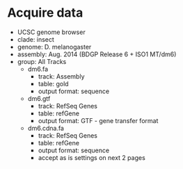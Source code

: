 # Acquire data
- UCSC genome browser
- clade: insect
- genome: D. melanogaster
- assembly: Aug. 2014 (BDGP Release 6 + ISO1 MT/dm6)
- group: All Tracks
    - dm6.fa
        - track: Assembly
        - table: gold
        - output format: sequence
    - dm6.gtf
        - track: RefSeq Genes
        - table: refGene
        - output format: GTF - gene transfer format
    - dm6.cdna.fa
        - track: RefSeq Genes
        - table: refGene
        - output format: sequence
        - accept as is settings on next 2 pages
